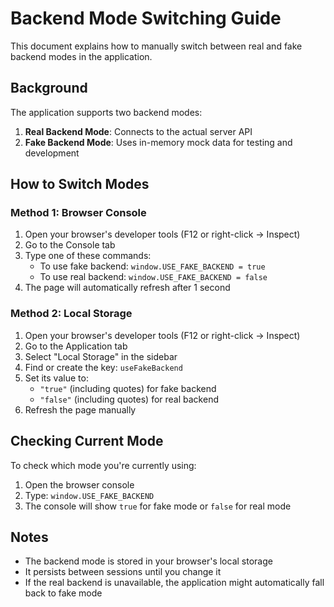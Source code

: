 # Backend Mode Switching Guide

This document explains how to manually switch between real and fake backend modes in the application.

## Background

The application supports two backend modes:

1. **Real Backend Mode**: Connects to the actual server API
2. **Fake Backend Mode**: Uses in-memory mock data for testing and development

## How to Switch Modes

### Method 1: Browser Console

1. Open your browser's developer tools (F12 or right-click → Inspect)
2. Go to the Console tab
3. Type one of these commands:
    - To use fake backend: `window.USE_FAKE_BACKEND = true`
    - To use real backend: `window.USE_FAKE_BACKEND = false`
4. The page will automatically refresh after 1 second

### Method 2: Local Storage

1. Open your browser's developer tools (F12 or right-click → Inspect)
2. Go to the Application tab
3. Select "Local Storage" in the sidebar
4. Find or create the key: `useFakeBackend`
5. Set its value to:
    - `"true"` (including quotes) for fake backend
    - `"false"` (including quotes) for real backend
6. Refresh the page manually

## Checking Current Mode

To check which mode you're currently using:

1. Open the browser console
2. Type: `window.USE_FAKE_BACKEND`
3. The console will show `true` for fake mode or `false` for real mode

## Notes

-   The backend mode is stored in your browser's local storage
-   It persists between sessions until you change it
-   If the real backend is unavailable, the application might automatically fall back to fake mode
